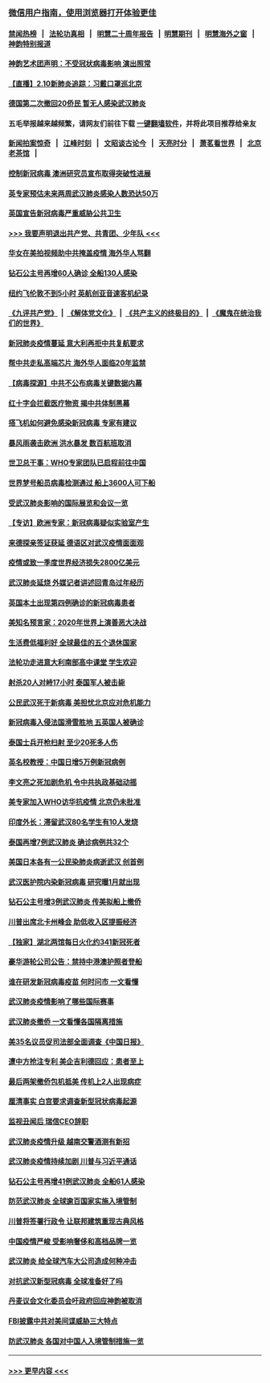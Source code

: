 ### [微信用户指南，使用浏览器打开体验更佳](https://github.com/gfw-breaker/banned-news1/blob/master/indexes/wechat-guide.md?t=0)
#### [禁闻热榜](热点新闻.md?t=0)  &nbsp;&nbsp;|&nbsp;&nbsp; [法轮功真相](https://github.com/gfw-breaker/truth/blob/master/README.md?t=0) &nbsp;&nbsp;|&nbsp;&nbsp; [明慧二十周年报告](https://github.com/gfw-breaker/mh-reports/blob/master/README.md?t=0) &nbsp;&nbsp;|&nbsp;&nbsp;[明慧期刊](https://github.com/gfw-breaker/mh-qikan) &nbsp;&nbsp;|&nbsp;&nbsp; [明慧海外之窗](https://github.com/gfw-breaker/mh-news/blob/master/README.md?t=0) &nbsp;&nbsp;|&nbsp;&nbsp; [神韵特别报道](https://github.com/gfw-breaker/mh-news/blob/master/shenyun.md?t=0)
#### [神韵艺术团声明：不受冠状病毒影响 演出照常](../pages/nsc418/n11858801.md?t=02102222) 
#### [【直播】2.10新肺炎追踪：习戴口罩巡北京](../pages/nsc418/n11858548.md?t=02102222) 
#### [德国第二次撤回20侨民 暂无人感染武汉肺炎](../pages/nsc418/n11858633.md?t=02102222) 
#### 五毛举报越来越频繁，请网友们前往下载 [一键翻墙软件](https://github.com/gfw-breaker/ssr-accounts)，并将此项目推荐给亲友
#### [新闻拍案惊奇](https://github.com/gfw-breaker/banned-news1/blob/master/pages/link4.md) &nbsp;&nbsp;|&nbsp;&nbsp; [江峰时刻](https://github.com/gfw-breaker/banned-news1/blob/master/pages/link4.md) &nbsp;&nbsp;|&nbsp;&nbsp; [文昭谈古论今](https://github.com/gfw-breaker/banned-news1/blob/master/pages/link4.md) &nbsp;&nbsp;|&nbsp;&nbsp; [天亮时分](https://github.com/gfw-breaker/banned-news1/blob/master/pages/link4.md) &nbsp;&nbsp;|&nbsp;&nbsp; [萧茗看世界](https://github.com/gfw-breaker/banned-news1/blob/master/pages/link4.md) &nbsp;&nbsp;|&nbsp;&nbsp; [北京老茶馆](https://github.com/gfw-breaker/banned-news1/blob/master/pages/link4.md) &nbsp;&nbsp;|&nbsp;&nbsp; 
#### [控制新冠病毒 澳洲研究员宣布取得突破性进展](../pages/nsc418/n11858505.md?t=02102222) 
#### [英专家预估未来两周武汉肺炎感染人数恐达50万](../pages/nsc418/n11857886.md?t=02102222) 
#### [英国宣告新冠病毒严重威胁公共卫生](../pages/nsc418/n11858285.md?t=02102222) 
#### [>>> 我要声明退出共产党、共青团、少年队 <<<](https://github.com/begood0513/goodnews/blob/master/quit/letter.md) 
#### [华女在美拍视频助中共掩盖疫情 海外华人骂翻](../pages/nsc418/n11857407.md?t=02102222) 
#### [钻石公主号再增60人确诊 全船130人感染](../pages/nsc418/n11857366.md?t=02102222) 
#### [纽约飞伦敦不到5小时 英航创亚音速客机纪录](../pages/nsc418/n11857405.md?t=02102222) 
#### [《九评共产党》](https://github.com/begood0513/9ping.md/blob/master/README.md) &nbsp;|&nbsp; [《解体党文化》](../../../../jtdwh.md/blob/master/README.md)  &nbsp;|&nbsp; [《共产主义的终极目的》](../../../../gczydzjmd.md/blob/master/README.md) &nbsp;|&nbsp; [《魔鬼在统治我们的世界》](../../../../mgztzwmdsj.md/blob/master/README.md) 
#### [新冠肺炎疫情蔓延 意大利再拒中共复航要求](../pages/nsc418/n11857200.md?t=02102222) 
#### [帮中共走私高端芯片 海外华人面临20年监禁](../pages/nsc418/n11855016.md?t=02102222) 
#### [【病毒探源】中共不公布病毒关键数据内幕](../pages/nsc418/n11856584.md?t=02102222) 
#### [红十字会拦截医疗物资 揭中共体制黑幕](../pages/nsc418/n11856750.md?t=02102222) 
#### [搭飞机如何避免感染新冠病毒 专家有建议](../pages/nsc418/n11853427.md?t=02102222) 
#### [暴风雨袭击欧洲 洪水暴发 数百航班取消](../pages/nsc418/n11856453.md?t=02102222) 
#### [世卫总干事：WHO专家团队已启程前往中国](../pages/nsc418/n11856612.md?t=02102222) 
#### [世界梦号船员病毒检测通过 船上3600人可下船](../pages/nsc418/n11856520.md?t=02102222) 
#### [受武汉肺炎影响的国际展览和会议一览](../pages/nsc418/n11856420.md?t=02102222) 
#### [【专访】欧洲专家：新冠病毒疑似实验室产生](../pages/nsc418/n11856378.md?t=02102222) 
#### [来德探亲签证获延 德语区对武汉疫情面面观](../pages/nsc418/n11856283.md?t=02102222) 
#### [疫情或致一季度世界经济损失2800亿美元](../pages/nsc418/n11855639.md?t=02102222) 
#### [武汉肺炎延烧 外媒记者讲述回青岛过年经历](../pages/nsc418/n11856159.md?t=02102222) 
#### [英国本土出现第四例确诊的新冠病毒患者](../pages/nsc418/n11855930.md?t=02102222) 
#### [美知名预言家：2020年世界上演善恶大决战](../pages/nsc418/n11855418.md?t=02102222) 
#### [生活费低福利好 全球最佳的五个退休国家](../pages/nsc418/n11848347.md?t=02102222) 
#### [法轮功走进意大利南部高中课堂 学生欢迎](../pages/nsc418/n11853859.md?t=02102222) 
#### [射杀20人对峙17小时 泰国军人被击毙](../pages/nsc418/n11854869.md?t=02102222) 
#### [公民武汉死于新病毒 美担忧北京应对危机能力](../pages/nsc418/n11854331.md?t=02102222) 
#### [新冠病毒入侵法国滑雪胜地 五英国人被确诊](../pages/nsc418/n11854307.md?t=02102222) 
#### [泰国士兵开枪扫射 至少20死多人伤](../pages/nsc418/n11854276.md?t=02102222) 
#### [英名校教授：中国日增5万例新冠病例](../pages/nsc418/n11854174.md?t=02102222) 
#### [李文亮之死加剧危机 令中共执政基础动摇](../pages/nsc418/n11854003.md?t=02102222) 
#### [美专家加入WHO访华抗疫情 北京仍未批准](../pages/nsc418/n11854043.md?t=02102222) 
#### [印度外长：滞留武汉80名学生有10人发烧](../pages/nsc418/n11853821.md?t=02102222) 
#### [泰国再增7例武汉肺炎 确诊病例共32个](../pages/nsc418/n11853808.md?t=02102222) 
#### [美国日本各有一公民染肺炎病逝武汉 创首例](../pages/nsc418/n11853509.md?t=02102222) 
#### [武汉医护院内染新冠病毒 研究曝1月就出现](../pages/nsc418/n11852928.md?t=02102222) 
#### [钻石公主号增3例武汉肺炎 传美拟船上撤侨](../pages/nsc418/n11853240.md?t=02102222) 
#### [川普出席北卡州峰会 助低收入区提振经济](../pages/nsc418/n11853232.md?t=02102222) 
#### [【独家】湖北两馆每日火化约341新冠死者](../pages/nsc418/n11845444.md?t=02102222) 
#### [豪华游轮公司公告：禁持中港澳护照者登船](../pages/nsc418/n11852761.md?t=02102222) 
#### [谁在研发新冠病毒疫苗 何时问市 一文看懂](../pages/nsc418/n11852840.md?t=02102222) 
#### [武汉肺炎疫情影响了哪些国际赛事](../pages/nsc418/n11852441.md?t=02102222) 
#### [武汉肺炎撤侨 一文看懂各国隔离措施](../pages/nsc418/n11844216.md?t=02102222) 
#### [美35名议员促司法部全面调查《中国日报》](../pages/nsc418/n11852435.md?t=02102222) 
#### [遭中方抢注专利 美企吉利德回应：患者至上](../pages/nsc418/n11852037.md?t=02102222) 
#### [最后两架撤侨包机抵美 传机上2人出现病症](../pages/nsc418/n11852173.md?t=02102222) 
#### [厘清事实 白宫要求调查新型冠状病毒起源](../pages/nsc418/n11852106.md?t=02102222) 
#### [监视丑闻后 瑞信CEO辞职](../pages/nsc418/n11852127.md?t=02102222) 
#### [武汉肺炎疫情升级 越南交警酒测有新招](../pages/nsc418/n11851632.md?t=02102222) 
#### [武汉肺炎疫情持续加剧 川普与习近平通话](../pages/nsc418/n11851613.md?t=02102222) 
#### [钻石公主号再增41例武汉肺炎 全船61人感染](../pages/nsc418/n11850401.md?t=02102222) 
#### [防范武汉肺炎 全球逾百国家实施入境管制](../pages/nsc418/n11850557.md?t=02102222) 
#### [川普将签署行政令 让联邦建筑重现古典风格](../pages/nsc418/n11850654.md?t=02102222) 
#### [中国疫情严峻 受影响奢侈和高档品牌一览](../pages/nsc418/n11850319.md?t=02102222) 
#### [武汉肺炎 给全球汽车大公司造成何种冲击](../pages/nsc418/n11850056.md?t=02102222) 
#### [对抗武汉新型冠病毒 全球准备好了吗](../pages/nsc418/n11850142.md?t=02102222) 
#### [丹麦议会文化委员会吁政府回应神韵被取消](../pages/nsc418/n11849312.md?t=02102222) 
#### [FBI披露中共对美间谍威胁三大特点](../pages/nsc418/n11849700.md?t=02102222) 
#### [防武汉肺炎 各国对中国人入境管制措施一览](../pages/nsc418/n11838726.md?t=02102222) 

----
#### [ >>> 更早内容 <<< ](../indexes/nsc418-earlier.md)
